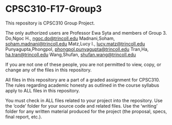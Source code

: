 # CPSC310-F17-Group3

This repository is CPSC310 Group Project. 

The only authorized users are Professor Ewa Syta and members of Group 3.
	Do,Ngoc H., ngoc.do@trincoll.edu
	Madnani,Soham, soham.madnani@trincoll.edu	Matz,Lucy I., lucy.matz@trincoll.edu	Punyagupta,Phongpol, phongpol.punyagupta@trincoll.edu	Tran,Ha, ha.tran@trincoll.edu	Wang,Shufan, shufan.wang@trincoll.edu

If you are not one of these people, you are not permitted to view, copy,
or change any of the files in this repository. 

All files in this repository are a part of a graded assignment for CPSC310.
The rules regarding academic honesty as outlined in the course syllabus apply
to ALL files in this repository. 

You must check in ALL files related to your project into the repository.
Use the ‘code’ folder for your source code and related files.
Use the ‘writing’ folder for any written material produced for the project 
(the proposal, specs, final report, etc.).